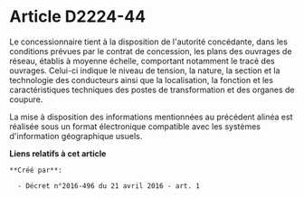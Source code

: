 # Article D2224-44

Le concessionnaire tient à la disposition de l'autorité concédante, dans les conditions prévues par le contrat de concession,
les plans des ouvrages de réseau, établis à moyenne échelle, comportant notamment le tracé des ouvrages. Celui-ci indique le
niveau de tension, la nature, la section et la technologie des conducteurs ainsi que la localisation, la fonction et les
caractéristiques techniques des postes de transformation et des organes de coupure. 

La mise à disposition des informations mentionnées au précédent alinéa est réalisée sous un format électronique compatible
avec les systèmes d'information géographique usuels.

**Liens relatifs à cet article**

	**Créé par**:

	  - Décret n°2016-496 du 21 avril 2016 - art. 1
